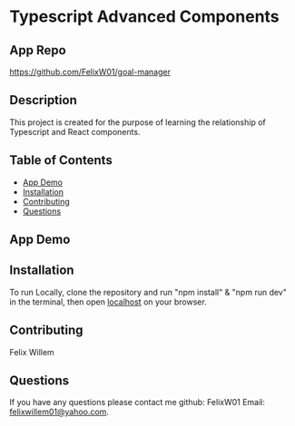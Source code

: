 # Typescript Advanced Components

## App Repo 
https://github.com/FelixW01/goal-manager

## Description
This project is created for the purpose of learning the relationship of Typescript and React components.

## Table of Contents
- [App Demo](#app-demo)
- [Installation](#installation)
- [Contributing](#contributing)
- [Questions](#questions)

## App Demo


## Installation
To run Locally, clone the repository and run "npm install" & "npm run dev" in the terminal, then open [localhost](http://127.0.0.1:5173/) on your browser.

## Contributing
Felix Willem

## Questions
If you have any questions please contact me github: FelixW01 Email: felixwillem01@yahoo.com.

